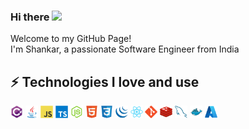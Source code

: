 ### Hi there <img src="https://media.giphy.com/media/hvRJCLFzcasrR4ia7z/giphy.gif" width="25px">
<p>Welcome to my GitHub Page!
<br />
I'm Shankar, a passionate Software Engineer from India</p>

## ⚡ Technologies I love and use
  
<code><img height="20" src="https://raw.githubusercontent.com/devicons/devicon/master/icons/csharp/csharp-original.svg"></code>
<code><img height="20" src="https://raw.githubusercontent.com/devicons/devicon/master/icons/java/java-original.svg"></code>
<code><img height="20" src="https://raw.githubusercontent.com/devicons/devicon/master/icons/javascript/javascript-original.svg"></code>
<code><img height="20" src="https://raw.githubusercontent.com/devicons/devicon/master/icons/typescript/typescript-original.svg"></code>
<code><img height="20" src="https://raw.githubusercontent.com/devicons/devicon/master/icons/nodejs/nodejs-original.svg"></code>
<code><img height="20" src="https://raw.githubusercontent.com/devicons/devicon/master/icons/html5/html5-original.svg"></code>
<code><img height="20" src="https://raw.githubusercontent.com/devicons/devicon/master/icons/css3/css3-original.svg"></code>
<code><img height="20" src="https://raw.githubusercontent.com/devicons/devicon/master/icons/jquery/jquery-original.svg"></code>
<code><img height="20" src="https://raw.githubusercontent.com/devicons/devicon/master/icons/react/react-original.svg"></code>
<code><img height="20" src="https://raw.githubusercontent.com/devicons/devicon/master/icons/git/git-original.svg"></code>
<code><img height="20" src="https://raw.githubusercontent.com/devicons/devicon/master/icons/redis/redis-original.svg"></code>
<code><img height="20" src="https://raw.githubusercontent.com/devicons/devicon/master/icons/mysql/mysql-original.svg"></code>
<code><img height="20" src="https://raw.githubusercontent.com/devicons/devicon/master/icons/docker/docker-original.svg"></code>
<code><img height="20" src="https://raw.githubusercontent.com/devicons/devicon/master/icons/azure/azure-original.svg"></code>

<br />
